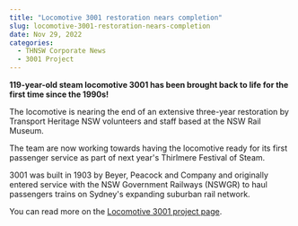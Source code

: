 ```yaml
---
title: "Locomotive 3001 restoration nears completion"
slug: locomotive-3001-restoration-nears-completion
date: Nov 29, 2022
categories:
  - THNSW Corporate News
  - 3001 Project
---
```



**119-year-old steam locomotive 3001 has been brought back to life for the first time since the 1990s!**

The locomotive is nearing the end of an extensive three-year restoration by Transport Heritage NSW volunteers and staff based at the NSW Rail Museum.

The team are now working towards having the locomotive ready for its first passenger service as part of next year's Thirlmere Festival of Steam.

3001 was built in 1903 by Beyer, Peacock and Company and originally entered service with the NSW Government Railways (NSWGR) to haul passengers trains on Sydney's expanding suburban rail network.

You can read more on the [Locomotive 3001 project page](https://www.thnsw.com.au/3001).

